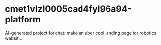 # cmet1vlzl0005cad4fyl96a94-platform
AI-generated project for chat: make an uber cool landing page for robotics websit...
